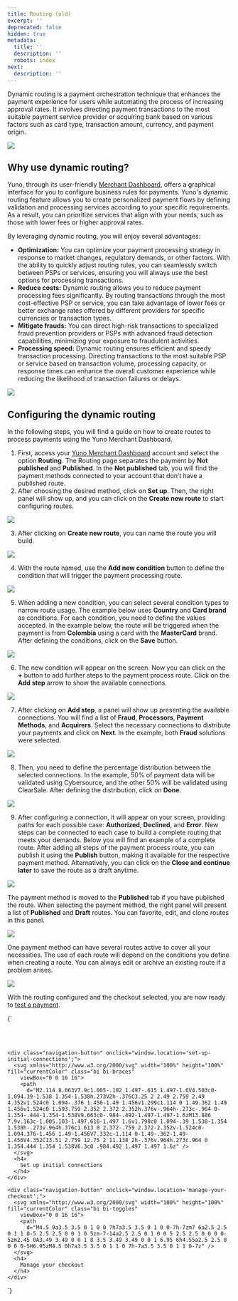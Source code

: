 ```yaml
---
title: Routing (old)
excerpt: ''
deprecated: false
hidden: true
metadata:
  title: ''
  description: ''
  robots: index
next:
  description: ''
---
```

Dynamic routing is a payment orchestration technique that enhances the payment experience for users while automating the process of increasing approval rates. It involves directing payment transactions to the most suitable payment service provider or acquiring bank based on various factors such as card type, transaction amount, currency, and payment origin.

<Image align="center" src="https://files.readme.io/d292320-dynamic_route1.png" />

## Why use dynamic routing?

 Yuno, through its user-friendly [Merchant Dashboard](https://auth.y.uno/u/login?state=hKFo2SB1dGdwd0VYZWxrOHpaLVdWck5FYWYtaW5GN0hhM25MNaFur3VuaXZlcnNhbC1sb2dpbqN0aWTZIExidWxTMDRSNG5qYnZQQklTN3JtY0hyME5fZDBRa25xo2NpZNkgbGNIOEVyS3A3UUl2Tkx1Y0JUOXpEQlhrbXlaN25CSnc), offers a graphical interface for you to configure business rules for payments. Yuno's dynamic routing feature allows you to create personalized payment flows by defining validation and processing services according to your specific requirements. As a result, you can prioritize services that align with your needs, such as those with lower fees or higher approval rates.

By leveraging dynamic routing, you will enjoy several advantages:

* **Optimization:** You can optimize your payment processing strategy in response to market changes, regulatory demands, or other factors. With the ability to quickly adjust routing rules, you can seamlessly switch between PSPs or services, ensuring you will always use the best options for processing transactions.
* **Reduce costs:** Dynamic routing allows you to reduce payment processing fees significantly. By routing transactions through the most cost-effective PSP or service, you can take advantage of lower fees or better exchange rates offered by different providers for specific currencies or transaction types.
* **Mitigate frauds:** You can direct high-risk transactions to specialized fraud prevention providers or PSPs with advanced fraud detection capabilities, minimizing your exposure to fraudulent activities.
* **Processing speed:** Dynamic routing ensures efficient and speedy transaction processing. Directing transactions to the most suitable PSP or service based on transaction volume, processing capacity, or response times can enhance the overall customer experience while reducing the likelihood of transaction failures or delays.

![](https://files.readme.io/8de0d5a-smart_routing_gif.gif)

## Configuring the dynamic routing

In the following steps, you will find a guide on how to create routes to process payments using the Yuno Merchant Dashboard.

1. First, access your [Yuno Merchant Dashboard](https://auth.y.uno/u/login?state=hKFo2SB1dGdwd0VYZWxrOHpaLVdWck5FYWYtaW5GN0hhM25MNaFur3VuaXZlcnNhbC1sb2dpbqN0aWTZIExidWxTMDRSNG5qYnZQQklTN3JtY0hyME5fZDBRa25xo2NpZNkgbGNIOEVyS3A3UUl2Tkx1Y0JUOXpEQlhrbXlaN25CSnc) account and select the option **Routing**. The Routing page separates the payment by **Not published** and **Published**. In the **Not published** tab, you will find the payment methods connected to your account that don’t have a published route. 
2. After choosing the desired method, click on **Set up**. Then, the right panel will show up, and you can click on the **Create new route** to start configuring routes.

![](https://files.readme.io/6c1d336-image-1.png)

3. After clicking on **Create new route**, you can name the route you will build.

<Image align="center" src="https://files.readme.io/df7de39-dynamic_route4.png" />

4. With the route named, use the **Add new condition** button to define the condition that will trigger the payment processing route. 

<Image align="center" src="https://files.readme.io/a480fc8-dynamic_route5.png" />

5. When adding a new condition, you can select several condition types to narrow route usage. The example below uses **Country** and **Card brand** as conditions. For each condition, you need to define the values accepted. In the example below, the route will be triggered when the payment is from **Colombia** using a card with the **MasterCard** brand. After defining the conditions, click on the **Save** button.

<Image align="center" src="https://raw.githubusercontent.com/writechoiceorg/yuno-images/main/doc/getStarted/ConfigureDynamicRouting/dynamic_route6.png" />

6. The new condition will appear on the screen. Now you can click on the **+** button to add further steps to the payment process route. Click on the **Add step** arrow to show the available connections.

<Image align="center" src="https://raw.githubusercontent.com/writechoiceorg/yuno-images/main/doc/getStarted/ConfigureDynamicRouting/dynamic_route7.png" />

7. After clicking on **Add step**, a panel will show up presenting the available connections. You will find a list of **Fraud**, **Processors**, **Payment Methods**, and **Acquirers**. Select the necessary connections to distribute your payments and click on **Next**. In the example, both **Fraud** solutions were selected.

<Image align="center" src="https://raw.githubusercontent.com/writechoiceorg/yuno-images/main/doc/getStarted/ConfigureDynamicRouting/dynamic_route8.png" />

8. Then, you need to define the percentage distribution between the selected connections. In the example, 50% of payment data will be validated using Cybersource, and the other 50% will be validated using ClearSale. After defining the distribution, click on **Done**.

<Image align="center" src="https://raw.githubusercontent.com/writechoiceorg/yuno-images/main/doc/getStarted/ConfigureDynamicRouting/dynamic_route9.png" />

9. After configuring a connection, it will appear on your screen, providing paths for each possible case: **Authorized**, **Declined**, and **Error**. New steps can be connected to each case to build a complete routing that meets your demands. Below you will find an example of a complete route. After adding all steps of the payment process route, you can publish it using the **Publish** button, making it available for the respective payment method. Alternatively, you can click on the **Close and continue later** to save the route as a draft anytime.

<Image align="center" src="https://raw.githubusercontent.com/writechoiceorg/yuno-images/main/doc/getStarted/ConfigureDynamicRouting/dynamic_route10.png" />

The payment method is moved to the  **Published** tab if you have published the route. When selecting the payment method, the right panel will present a list of **Published** and **Draft** routes. You can favorite, edit, and clone routes in this panel.

<Image align="center" src="https://raw.githubusercontent.com/writechoiceorg/yuno-images/main/doc/getStarted/ConfigureDynamicRouting/dynamic_route11.png" />

One payment method can have several routes active to cover all your necessities. The use of each route will depend on the conditions you define when creating a route. You can always edit or archive an existing route if a problem arises.

<Image align="center" src="https://raw.githubusercontent.com/writechoiceorg/yuno-images/main/doc/getStarted/ConfigureDynamicRouting/dynamic_route12.png" />

With the routing configured and the checkout selected, you are now ready to [test a payment](ref:make-a-test-payment).

<HTMLBlock>{`
<style>
  .navigation-button-shelf {
    margin: 0 0 0 0;
    display: flex;
    justify-content: space-between;
  }

  .navigation-button {
    padding: 0.3rem;
    
    border-radius: 5px;
    border: 1px solid  var(--yuno-purple);
    transition: transform .2s;
    display: flex;
    flex-direction: row;
  }

  .navigation-button:hover {
    transform: scale(1.02);
    box-shadow: 0 5px 5px  var(--yuno-purple-10);
    cursor: pointer;
  }

  .navigation-button svg {
    color: var(--yuno-purple);
    height: 25px;
    width: 25px;
  }

  .navigation-button h4 {
    font-size: 0.8rem;
    color:  var(--yuno-purple);
    margin: 0 0 0 10px;
    display: flex;
    align-items: center;
  }

  @media only screen and (max-width: 600px) {
    .navigation-button h4 {
      font-size: 0.7rem;
    }

    .navigation-button svg {
      color:  var(--yuno-purple);
      height: 20px;
      width: 20px;
    }
  }
  
  nav.Pagination1KE9HXCXYd0E {
    display: none !important;
  }
  
  /* ------------------------ define the configuration for DARK Mode ------------------------  */

  @media (prefers-color-scheme: dark) {
    .navigation-button {
      border: 1px solid  var(--yuno-purple-50);
    }

    .navigation-button:hover {
      box-shadow: none ;
    }

    .navigation-button svg {
      color: var(--yuno-purple-50);
    }

    .navigation-button h4 {
      color:  var(--yuno-purple-50);
    }
  }

  [data-color-mode="dark"] .navigation-button {
      border: 1px solid  var(--yuno-purple-50);
    }

  [data-color-mode="dark"] .navigation-button:hover {
    	box-shadow: none ;
    }

  [data-color-mode="dark"] .navigation-button svg {
      color: var(--yuno-purple-50);
    }

  [data-color-mode="dark"] .navigation-button h4 {
      color:  var(--yuno-purple-50);
    }
</style>

<body>
  <br />
  <br />
  <section class="navigation-button-shelf">
    
    <div class="navigation-button" onclick="window.location='set-up-initial-connections';">
      <svg xmlns="http://www.w3.org/2000/svg" width="100%" height="100%" fill="currentColor" class="bi bi-braces"
        viewBox="0 0 16 16">
        <path
          d="M2.114 8.063V7.9c1.005-.102 1.497-.615 1.497-1.6V4.503c0-1.094.39-1.538 1.354-1.538h.273V2h-.376C3.25 2 2.49 2.759 2.49 4.352v1.524c0 1.094-.376 1.456-1.49 1.456v1.299c1.114 0 1.49.362 1.49 1.456v1.524c0 1.593.759 2.352 2.372 2.352h.376v-.964h-.273c-.964 0-1.354-.444-1.354-1.538V9.663c0-.984-.492-1.497-1.497-1.6zM13.886 7.9v.163c-1.005.103-1.497.616-1.497 1.6v1.798c0 1.094-.39 1.538-1.354 1.538h-.273v.964h.376c1.613 0 2.372-.759 2.372-2.352v-1.524c0-1.094.376-1.456 1.49-1.456V7.332c-1.114 0-1.49-.362-1.49-1.456V4.352C13.51 2.759 12.75 2 11.138 2h-.376v.964h.273c.964 0 1.354.444 1.354 1.538V6.3c0 .984.492 1.497 1.497 1.6z" />
      </svg>
      <h4>
        Set up initial connections
      </h4>
    </div>
    
    <div class="navigation-button" onclick="window.location='manage-your-checkout';">
      <svg xmlns="http://www.w3.org/2000/svg" width="100%" height="100%" fill="currentColor" class="bi bi-toggles"
        viewBox="0 0 16 16">
        <path
          d="M4.5 9a3.5 3.5 0 1 0 0 7h7a3.5 3.5 0 1 0 0-7h-7zm7 6a2.5 2.5 0 1 1 0-5 2.5 2.5 0 0 1 0 5zm-7-14a2.5 2.5 0 1 0 0 5 2.5 2.5 0 0 0 0-5zm2.45 0A3.49 3.49 0 0 1 8 3.5 3.49 3.49 0 0 1 6.95 6h4.55a2.5 2.5 0 0 0 0-5H6.95zM4.5 0h7a3.5 3.5 0 1 1 0 7h-7a3.5 3.5 0 1 1 0-7z" />
      </svg>
      <h4>
        Manage your checkout
      </h4>
    </div>
  </section>
</body>

</html>
`}</HTMLBlock>
